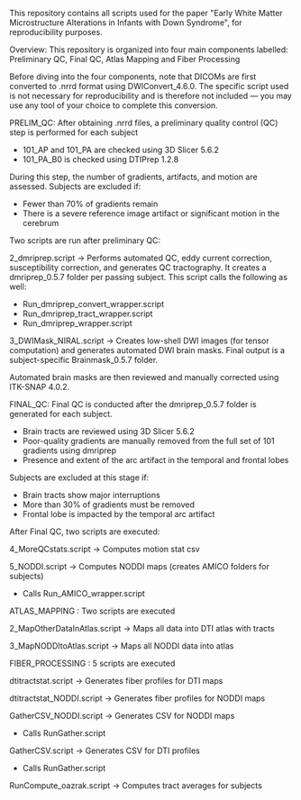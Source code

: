 This repository contains all scripts used for the paper "Early White Matter Microstructure Alterations in Infants with Down Syndrome", for reproducibility purposes. 

Overview: 
This repository is organized into four main components labelled: Preliminary QC, Final QC, Atlas Mapping and Fiber Processing 

Before diving into the four components, note that DICOMs are first converted to .nrrd format using DWIConvert_4.6.0. 
The specific script used is not necessary for reproducibility and is therefore not included — you may use any tool of your choice to complete this conversion. 

PRELIM_QC: After obtaining .nrrd files, a preliminary quality control (QC) step is performed for each subject 
- 101_AP and 101_PA are checked using 3D Slicer 5.6.2 
- 101_PA_B0 is checked using DTIPrep 1.2.8 

During this step, the number of gradients, artifacts, and motion are assessed. Subjects are excluded if: 
- Fewer than 70% of gradients remain 
- There is a severe reference image artifact or significant motion in the cerebrum 

Two scripts are run after preliminary QC:  

2_dmriprep.script -> Performs automated QC, eddy current correction, susceptibility correction, and generates QC tractography. It creates a dmriprep_0.5.7 folder per passing subject. 
This script calls the following as well:  
   - Run_dmriprep_convert_wrapper.script 
   - Run_dmriprep_tract_wrapper.script 
   - Run_dmriprep_wrapper.script 

3_DWIMask_NIRAL.script  -> Creates low-shell DWI images (for tensor computation) and generates automated DWI brain masks. Final output is a subject-specific Brainmask_0.5.7 folder. 

Automated brain masks are then reviewed and manually corrected using ITK-SNAP 4.0.2. 

FINAL_QC: Final QC is conducted after the dmriprep_0.5.7 folder is generated for each subject.  
- Brain tracts are reviewed using 3D Slicer 5.6.2 
- Poor-quality gradients are manually removed from the full set of 101 gradients using dmriprep 
- Presence and extent of the arc artifact in the temporal and frontal lobes 

Subjects are excluded at this stage if: 
- Brain tracts show major interruptions 
- More than 30% of gradients must be removed 
- Frontal lobe is impacted by the temporal arc artifact 

After Final QC, two scripts are executed: 

4_MoreQCstats.script -> Computes motion stat csv 

5_NODDI.script -> Computes NODDI maps (creates AMICO folders for subjects) 
   - Calls Run_AMICO_wrapper.script 

ATLAS_MAPPING : Two scripts are executed

2_MapOtherDataInAtlas.script -> Maps all data into DTI atlas with tracts 
   
3_MapNODDItoAtlas.script -> Maps all NODDI data into atlas 

FIBER_PROCESSING : 5 scripts are executed

dtitractstat.script -> Generates fiber profiles for DTI maps 

dtitractstat_NODDI.script -> Generates fiber profiles for NODDI maps 

GatherCSV_NODDI.script -> Generates CSV for NODDI maps   
   - Calls RunGather.script 
   
GatherCSV.script -> Generates CSV for DTI profiles  
   - Calls RunGather.script 
     
RunCompute_oazrak.script -> Computes tract averages for subjects 
